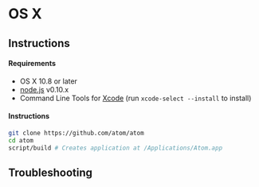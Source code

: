 # OS X

## Instructions

#### Requirements

  * OS X 10.8 or later
  * [node.js](http://nodejs.org/download/) v0.10.x
  * Command Line Tools for [Xcode](https://developer.apple.com/xcode/downloads/) (run `xcode-select --install` to install)

#### Instructions

  ```sh
  git clone https://github.com/atom/atom
  cd atom
  script/build # Creates application at /Applications/Atom.app
  ```

## Troubleshooting
